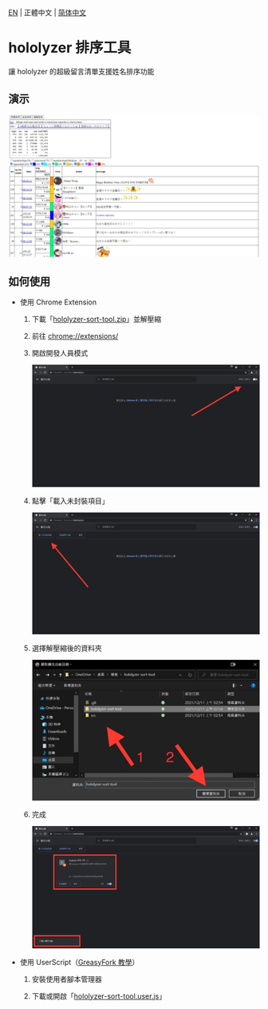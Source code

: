 [EN](./README.md) | 正體中文 | [简体中文](./README_CN.md)

# hololyzer 排序工具

讓 hololyzer 的超級留言清單支援姓名排序功能

## 演示

![演示](./src/demo/demo.jpg)

## 如何使用

* 使用 Chrome Extension

    1. 下載「[hololyzer-sort-tool.zip](./hololyzer-sort-tool.zip?raw=1)」並解壓縮

    1. 前往 [chrome://extensions/](chrome://extensions/)

    1. 開啟開發人員模式

        ![開啟開發人員模式](./src/tutorial/1.jpg)

    1. 點擊「載入未封裝項目」

        ![點擊「載入未封裝項目」](./src/tutorial/2.jpg)

    1. 選擇解壓縮後的資料夾

        ![選擇解壓縮後的資料夾](./src/tutorial/3.jpg)

    1. 完成

        ![完成](./src/tutorial/4.jpg)

* 使用 UserScript（[GreasyFork 教學](https://greasyfork.org/zh-TW)）

    1. 安裝使用者腳本管理器

    1. 下載或開啟「[hololyzer-sort-tool.user.js](https://greasyfork.org/zh-TW/scripts/436870-hololyzer-sort-tool)」
